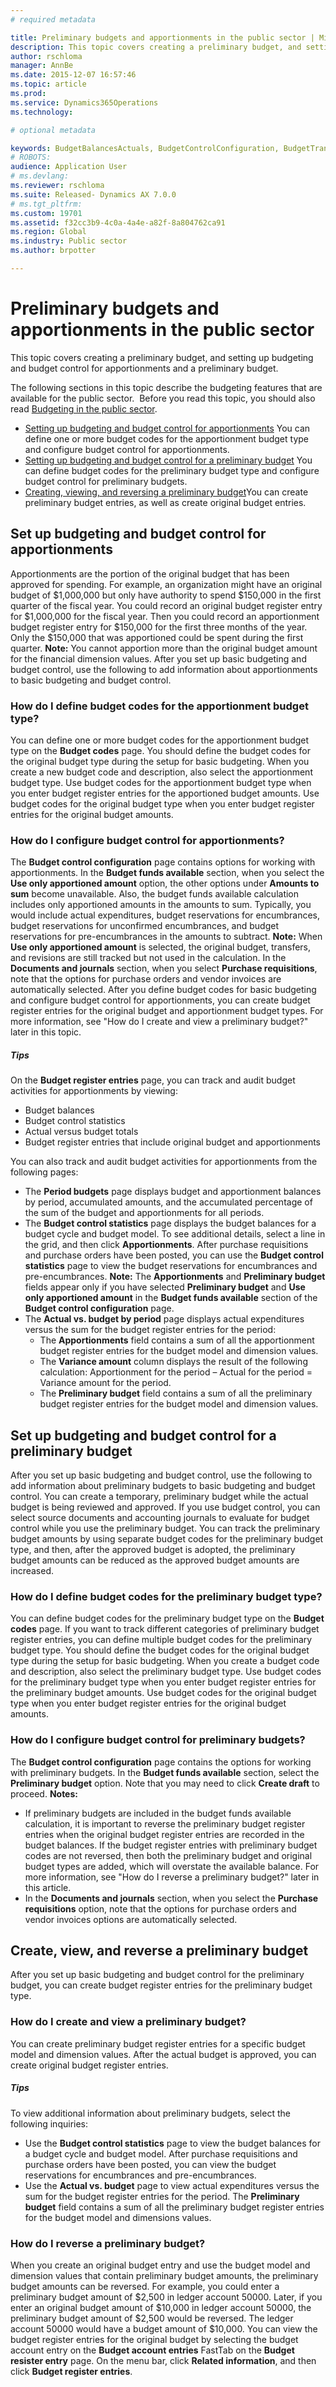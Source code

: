 ```yaml
---
# required metadata

title: Preliminary budgets and apportionments in the public sector | Microsoft Docs
description: This topic covers creating a preliminary budget, and setting up budgeting and budget control for apportionments and a preliminary budget. 
author: rschloma
manager: AnnBe
ms.date: 2015-12-07 16:57:46
ms.topic: article
ms.prod: 
ms.service: Dynamics365Operations
ms.technology: 

# optional metadata

keywords: BudgetBalancesActuals, BudgetControlConfiguration, BudgetTransactionCode
# ROBOTS: 
audience: Application User
# ms.devlang: 
ms.reviewer: rschloma
ms.suite: Released- Dynamics AX 7.0.0
# ms.tgt_pltfrm: 
ms.custom: 19701
ms.assetid: f32cc3b9-4c0a-4a4e-a82f-8a804762ca91
ms.region: Global
ms.industry: Public sector
ms.author: brpotter

---
```


# Preliminary budgets and apportionments in the public sector

This topic covers creating a preliminary budget, and setting up budgeting and budget control for apportionments and a preliminary budget. 

The following sections in this topic describe the budgeting features that are available for the public sector.  Before you read this topic, you should also read [Budgeting in the public sector](https://docs.microsoft.com/en-us/dynamics365/operations/financials/public-sector/budgeting-in-the-public-sector).

-   [Setting up budgeting and budget control for apportionments](#set-up-budgeting-and-budget-control-for-apportionments) You can define one or more budget codes for the apportionment budget type and configure budget control for apportionments.
-   [Setting up budgeting and budget control for a preliminary budget](#set-up-budgeting-and-budget-control-for-a-preliminary-budget) You can define budget codes for the preliminary budget type and configure budget control for preliminary budgets.
-   [Creating, viewing, and reversing a preliminary budget](#create-view-and-reverse-a-preliminary-budget)You can create preliminary budget entries, as well as create original budget entries.

[]()

## Set up budgeting and budget control for apportionments
Apportionments are the portion of the original budget that has been approved for spending. For example, an organization might have an original budget of $1,000,000 but only have authority to spend $150,000 in the first quarter of the fiscal year. You could record an original budget register entry for $1,000,000 for the fiscal year. Then you could record an apportionment budget register entry for $150,000 for the first three months of the year. Only the $150,000 that was apportioned could be spent during the first quarter. **Note:** You cannot apportion more than the original budget amount for the financial dimension values. After you set up basic budgeting and budget control, use the following to add information about apportionments to basic budgeting and budget control.

### How do I define budget codes for the apportionment budget type?

You can define one or more budget codes for the apportionment budget type on the **Budget codes** page. You should define the budget codes for the original budget type during the setup for basic budgeting. When you create a new budget code and description, also select the apportionment budget type. Use budget codes for the apportionment budget type when you enter budget register entries for the apportioned budget amounts. Use budget codes for the original budget type when you enter budget register entries for the original budget amounts.

### How do I configure budget control for apportionments?

The **Budget control configuration** page contains options for working with apportionments. In the **Budget funds available** section, when you select the **Use only apportioned amount** option, the other options under **Amounts to sum** become unavailable. Also, the budget funds available calculation includes only apportioned amounts in the amounts to sum. Typically, you would include actual expenditures, budget reservations for encumbrances, budget reservations for unconfirmed encumbrances, and budget reservations for pre-encumbrances in the amounts to subtract. **Note:** When **Use only apportioned amount** is selected, the original budget, transfers, and revisions are still tracked but not used in the calculation. In the **Documents and journals** section, when you select **Purchase requisitions**, note that the options for purchase orders and vendor invoices are automatically selected. After you define budget codes for basic budgeting and configure budget control for apportionments, you can create budget register entries for the original budget and apportionment budget types. For more information, see "How do I create and view a preliminary budget?" later in this topic.

##### Tips

On the **Budget register entries** page, you can track and audit budget activities for apportionments by viewing:

-   Budget balances
-   Budget control statistics
-   Actual versus budget totals
-   Budget register entries that include original budget and apportionments

You can also track and audit budget activities for apportionments from the following pages:

-   The **Period budgets** page displays budget and apportionment balances by period, accumulated amounts, and the accumulated percentage of the sum of the budget and apportionments for all periods.
-   The **Budget control statistics** page displays the budget balances for a budget cycle and budget model. To see additional details, select a line in the grid, and then click **Apportionments**. After purchase requisitions and purchase orders have been posted, you can use the **Budget control statistics** page to view the budget reservations for encumbrances and pre-encumbrances. **Note:** The **Apportionments** and **Preliminary budget** fields appear only if you have selected **Preliminary budget** and **Use only apportioned amount** in the **Budget funds available** section of the **Budget control configuration** page.
-   The **Actual vs. budget by period** page displays actual expenditures versus the sum for the budget register entries for the period:
    -   The **Apportionments** field contains a sum of all the apportionment budget register entries for the budget model and dimension values.
    -   The **Variance amount** column displays the result of the following calculation: Apportionment for the period – Actual for the period = Variance amount for the period.
    -   The **Preliminary budget** field contains a sum of all the preliminary budget register entries for the budget model and dimension values.

[]()

## Set up budgeting and budget control for a preliminary budget
After you set up basic budgeting and budget control, use the following to add information about preliminary budgets to basic budgeting and budget control. You can create a temporary, preliminary budget while the actual budget is being reviewed and approved. If you use budget control, you can select source documents and accounting journals to evaluate for budget control while you use the preliminary budget. You can track the preliminary budget amounts by using separate budget codes for the preliminary budget type, and then, after the approved budget is adopted, the preliminary budget amounts can be reduced as the approved budget amounts are increased.

### How do I define budget codes for the preliminary budget type?

You can define budget codes for the preliminary budget type on the **Budget codes** page. If you want to track different categories of preliminary budget register entries, you can define multiple budget codes for the preliminary budget type. You should define the budget codes for the original budget type during the setup for basic budgeting. When you create a budget code and description, also select the preliminary budget type. Use budget codes for the preliminary budget type when you enter budget register entries for the preliminary budget amounts. Use budget codes for the original budget type when you enter budget register entries for the original budget amounts.

### How do I configure budget control for preliminary budgets?

The **Budget control configuration** page contains the options for working with preliminary budgets. In the **Budget funds available** section, select the **Preliminary budget** option. Note that you may need to click **Create draft** to proceed. **Notes:**

-   If preliminary budgets are included in the budget funds available calculation, it is important to reverse the preliminary budget register entries when the original budget register entries are recorded in the budget balances. If the budget register entries with preliminary budget codes are not reversed, then both the preliminary budget and original budget types are added, which will overstate the available balance. For more information, see "How do I reverse a preliminary budget?" later in this article.
-   In the **Documents and journals** section, when you select the **Purchase requisitions** option, note that the options for purchase orders and vendor invoices options are automatically selected.

[]()

## Create, view, and reverse a preliminary budget
After you set up basic budgeting and budget control for the preliminary budget, you can create budget register entries for the preliminary budget type.

### How do I create and view a preliminary budget?

You can create preliminary budget register entries for a specific budget model and dimension values. After the actual budget is approved, you can create original budget register entries.

##### Tips

To view additional information about preliminary budgets, select the following inquiries:

-   Use the **Budget control statistics** page to view the budget balances for a budget cycle and budget model. After purchase requisitions and purchase orders have been posted, you can view the budget reservations for encumbrances and pre-encumbrances.
-   Use the **Actual vs. budget** page to view actual expenditures versus the sum for the budget register entries for the period. The **Preliminary budget** field contains a sum of all the preliminary budget register entries for the budget model and dimensions values.

### How do I reverse a preliminary budget?

When you create an original budget entry and use the budget model and dimension values that contain preliminary budget amounts, the preliminary budget amounts can be reversed. For example, you could enter a preliminary budget amount of $2,500 in ledger account 50000. Later, if you enter an original budget amount of $10,000 in ledger account 50000, the preliminary budget amount of $2,500 would be reversed. The ledger account 50000 would have a budget amount of $10,000. You can view the budget register entries for the original budget by selecting the budget account entry on the **Budget account entries** FastTab on the **Budget resister entry** page. On the menu bar, click **Related information**, and then click **Budget register entries**.

